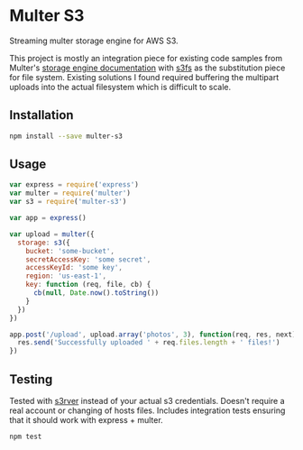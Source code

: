 # Multer S3

Streaming multer storage engine for AWS S3.

This project is mostly an integration piece for existing code samples from Multer's [storage engine documentation](https://github.com/expressjs/multer/blob/master/StorageEngine.md) with [s3fs](https://github.com/RiptideElements/s3fs) as the substitution piece for file system.  Existing solutions I found required buffering the multipart uploads into the actual filesystem which is difficult to scale.

## Installation

```sh
npm install --save multer-s3
```

## Usage

```javascript
var express = require('express')
var multer = require('multer')
var s3 = require('multer-s3')

var app = express()

var upload = multer({
  storage: s3({
    bucket: 'some-bucket',
    secretAccessKey: 'some secret',
    accessKeyId: 'some key',
    region: 'us-east-1',
    key: function (req, file, cb) {
      cb(null, Date.now().toString())
    }
  })
})

app.post('/upload', upload.array('photos', 3), function(req, res, next) {
  res.send('Successfully uploaded ' + req.files.length + ' files!')
})
```

## Testing

Tested with [s3rver](https://github.com/jamhall/s3rver) instead of your actual s3 credentials.  Doesn't require a real account or changing of hosts files.  Includes integration tests ensuring that it should work with express + multer.

```sh
npm test
```
